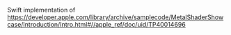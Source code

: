 Swift implementation of https://developer.apple.com/library/archive/samplecode/MetalShaderShowcase/Introduction/Intro.html#//apple_ref/doc/uid/TP40014696


